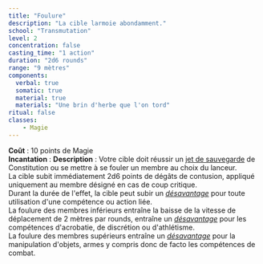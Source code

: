 ```yaml
---
title: "Foulure"
description: "La cible larmoie abondamment."
school: "Transmutation"
level: 2
concentration: false
casting_time: "1 action"
duration: "2d6 rounds"
range: "9 mètres"
components:
  verbal: true
  somatic: true
  material: true
  materials: "Une brin d'herbe que l'on tord"
ritual: false
classes:
    - Magie  
---
```

**Coût** : 10 points de Magie  
**Incantation** : 
**Description** : Votre cible doit réussir un [jet de sauvegarde](/utiliser-les-caracteristiques/#jets-de-sauvegarde) de Constitution ou se mettre à se fouler un membre au choix du lanceur.  
La cible subit immédiatement 2d6 points de dégâts de contusion, appliqué uniquement au membre désigné en cas de coup critique.     
Durant la durée de l'effet, la cible peut subir un [_désavantage_](/utiliser-les-caracteristiques/#avantage-et-desavantage) pour toute utilisation d'une compétence ou action liée.  
La foulure des membres inférieurs entraîne la baisse de la vitesse de déplacement de 2 mètres par rounds, entraîne un [_désavantage_](/utiliser-les-caracteristiques/#avantage-et-desavantage) pour les compétences d'acrobatie, de discrétion ou d'athlétisme.  
La foulure des membres supérieurs entraîne un [_désavantage_](/utiliser-les-caracteristiques/#avantage-et-desavantage) pour la manipulation d'objets, armes y compris donc de facto les compétences de combat.      
